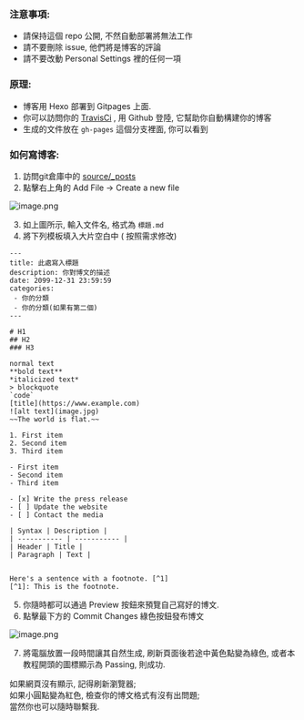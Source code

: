 ### **注意事項:**

* 請保持這個 repo 公開, 不然自動部署將無法工作
* 請不要刪除 issue, 他們將是博客的評論
* 請不要改動 Personal Settings 裡的任何一項

### **原理:**

* 博客用 Hexo 部署到 Gitpages 上面.
* 你可以訪問你的 [TravisCi](https://travis-ci.com) , 用 Github 登陸, 它幫助你自動構建你的博客
* 生成的文件放在 `gh-pages` 這個分支裡面, 你可以看到

### **如何寫博客:**

1. 訪問git倉庫中的 [source/_posts](https://github.com/WarlockAlan/WarlockAlan.github.io/tree/main/source/_posts)
2. 點擊右上角的 Add File -> Create a new file

![image.png](https://i.loli.net/2021/03/27/Y5zTPoBIlZtibXf.png)

3. 如上圖所示, 輸入文件名, 格式為 `標題.md`
4. 將下列模板填入大片空白中 ( 按照需求修改)


```
---
title: 此處寫入標題
description: 你對博文的描述
date: 2099-12-31 23:59:59
categories:
 - 你的分類
 - 你的分類(如果有第二個)
---

# H1
## H2
### H3

normal text
**bold text**
*italicized text*
> blockquote
`code`
[title](https://www.example.com)
![alt text](image.jpg)
~~The world is flat.~~

1. First item
2. Second item
3. Third item

- First item
- Second item
- Third item

- [x] Write the press release
- [ ] Update the website
- [ ] Contact the media

| Syntax | Description |
| ----------- | ----------- |
| Header | Title |
| Paragraph | Text |


Here's a sentence with a footnote. [^1]
[^1]: This is the footnote.
```


5. 你隨時都可以通過 Preview 按鈕來預覽自己寫好的博文.
6. 點擊最下方的 Commit Changes 綠色按鈕發布博文

![image.png](https://i.loli.net/2021/03/27/yZESYXOAhMHGlU3.png)


7. 將電腦放置一段時間讓其自然生成, 刷新頁面後若途中黃色點變為綠色, 或者本教程開頭的圖標顯示為 Passing, 則成功.



如果網頁沒有顯示, 記得刷新瀏覽器;  
如果小圓點變為紅色, 檢查你的博文格式有沒有出問題;  
當然你也可以隨時聯繫我.
